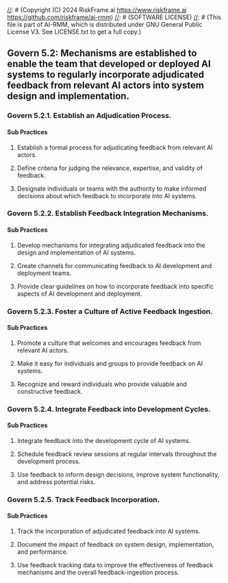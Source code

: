 [//]: # (COPYRIGHT)
[//]: # (RiskFrame.ai - AI Risk Management and Resilience Framework)
[//]: # (Copyright (C) 2024 RiskFrame.ai https://www.riskframe.ai https://github.com/riskframe/ai-rmm)
[//]: # (SOFTWARE LICENSE)
[//]: # (This file is part of AI-RMM, which is distributed under GNU General Public License V3. See LICENSE.txt to get a full copy.)
    
## Govern 5.2: Mechanisms are established to enable the team that developed or deployed AI systems to regularly incorporate adjudicated feedback from relevant AI actors into system design and implementation.

### Govern 5.2.1. Establish an Adjudication Process.

#### Sub Practices

1. Establish a formal process for adjudicating feedback from relevant AI actors.

2. Define criteria for judging the relevance, expertise, and validity of feedback.

3. Designate individuals or teams with the authority to make informed decisions about which feedback to incorporate into AI systems.

### Govern 5.2.2. Establish Feedback Integration Mechanisms.

#### Sub Practices

1. Develop mechanisms for integrating adjudicated feedback into the design and implementation of AI systems.

2. Create channels for communicating feedback to AI development and deployment teams.

3. Provide clear guidelines on how to incorporate feedback into specific aspects of AI development and deployment.

### Govern 5.2.3. Foster a Culture of Active Feedback Ingestion.

#### Sub Practices

1. Promote a culture that welcomes and encourages feedback from relevant AI actors.

2. Make it easy for individuals and groups to provide feedback on AI systems.

3. Recognize and reward individuals who provide valuable and constructive feedback.

### Govern 5.2.4. Integrate Feedback into Development Cycles.

#### Sub Practices

1. Integrate feedback into the development cycle of AI systems.

2. Schedule feedback review sessions at regular intervals throughout the development process.

3. Use feedback to inform design decisions, improve system functionality, and address potential risks.

### Govern 5.2.5. Track Feedback Incorporation.

#### Sub Practices

1. Track the incorporation of adjudicated feedback into AI systems.

2. Document the impact of feedback on system design, implementation, and performance.

3. Use feedback tracking data to improve the effectiveness of feedback mechanisms and the overall feedback-ingestion process.

